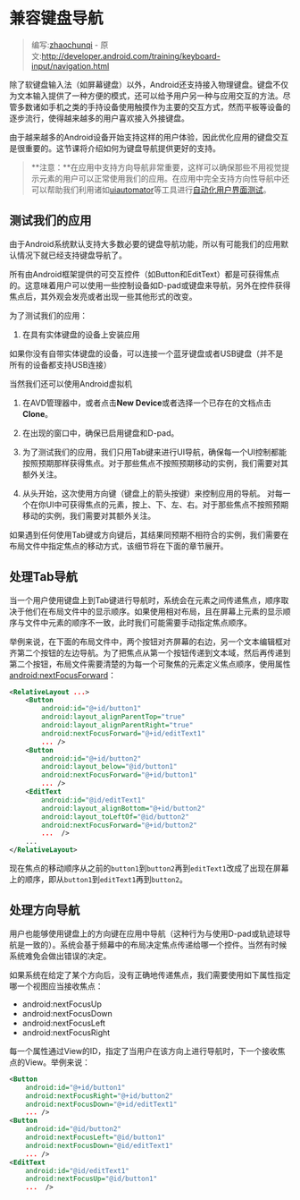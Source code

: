 # 兼容键盘导航

> 编写:[zhaochunqi](https://github.com/zhaochunqi) - 原文:<http://developer.android.com/training/keyboard-input/navigation.html>

除了软键盘输入法（如屏幕键盘）以外，Android还支持接入物理键盘。键盘不仅为文本输入提供了一种方便的模式，还可以给予用户另一种与应用交互的方法。尽管多数诸如手机之类的手持设备使用触摸作为主要的交互方式，然而平板等设备的逐步流行，使得越来越多的用户喜欢接入外接键盘。

由于越来越多的Android设备开始支持这样的用户体验，因此优化应用的键盘交互是很重要的。这节课将介绍如何为键盘导航提供更好的支持。

>**注意：**在应用中支持方向导航非常重要，这样可以确保那些不用视觉提示元素的用户可以正常使用我们的应用。在应用中完全支持方向性导航中还可以帮助我们利用诸如[uiautomator](http://developer.android.com/tools/help/uiautomator/index.html)等工具进行[自动化用户界面测试](http://developer.android.com/tools/testing/testing_ui.html)。

## 测试我们的应用

由于Android系统默认支持大多数必要的键盘导航功能，所以有可能我们的应用默认情况下就已经支持键盘导航了。

所有由Android框架提供的可交互控件（如Button和EditText）都是可获得焦点的。这意味着用户可以使用一些控制设备如D-pad或键盘来导航，另外在控件获得焦点后，其外观会发亮或者出现一些其他形式的改变。

为了测试我们的应用：

1. 在具有实体键盘的设备上安装应用

  如果你没有自带实体键盘的设备，可以连接一个蓝牙键盘或者USB键盘（并不是所有的设备都支持USB连接）

  当然我们还可以使用Android虚拟机

  1. 在AVD管理器中，或者点击**New Device**或者选择一个已存在的文档点击**Clone**。
  2. 在出现的窗口中，确保已启用键盘和D-pad。

2. 为了测试我们的应用，我们只用Tab键来进行UI导航，确保每一个UI控制都能按照预期那样获得焦点。对于那些焦点不按照预期移动的实例，我们需要对其额外关注。
   
3. 从头开始，这次使用方向键（键盘上的箭头按键）来控制应用的导航。
   对每一个在你UI中可获得焦点的元素，按上、下、左、右。对于那些焦点不按照预期移动的实例，我们需要对其额外关注。

如果遇到任何使用Tab键或方向键后，其结果同预期不相符合的实例，我们需要在布局文件中指定焦点的移动方式，该细节将在下面的章节展开。

## 处理Tab导航

当一个用户使用键盘上到Tab键进行导航时，系统会在元素之间传递焦点，顺序取决于他们在布局文件中的显示顺序。如果使用相对布局，且在屏幕上元素的显示顺序与文件中元素的顺序不一致，此时我们可能需要手动指定焦点顺序。

举例来说，在下面的布局文件中，两个按钮对齐屏幕的右边，另一个文本编辑框对齐第二个按钮的左边导航。为了把焦点从第一个按钮传递到文本域，然后再传递到第二个按钮，布局文件需要清楚的为每一个可聚焦的元素定义焦点顺序，使用属性[android:nextFocusForward](http://developer.android.com/reference/android/view/View.html#attr_android:nextFocusForward)：

```xml
<RelativeLayout ...>
    <Button
        android:id="@+id/button1"
        android:layout_alignParentTop="true"
        android:layout_alignParentRight="true"
        android:nextFocusForward="@+id/editText1"
        ... />
    <Button
        android:id="@+id/button2"
        android:layout_below="@id/button1"
        android:nextFocusForward="@+id/button1"
        ... />
    <EditText
        android:id="@id/editText1"
        android:layout_alignBottom="@+id/button2"
        android:layout_toLeftOf="@id/button2"
        android:nextFocusForward="@+id/button2"
        ...  />
    ...
</RelativeLayout>
```
现在焦点的移动顺序从之前的`button1`到`button2`再到`editText1`改成了出现在屏幕上的顺序，即从`button1`到`editText1`再到`button2`。

## 处理方向导航

用户也能够使用键盘上的方向键在应用中导航（这种行为与使用D-pad或轨迹球导航是一致的）。系统会基于频幕中的布局决定焦点传递给哪一个控件。当然有时候系统难免会做出错误的决定。

如果系统在给定了某个方向后，没有正确地传递焦点，我们需要使用如下属性指定哪一个视图应当接收焦点：

* android:nextFocusUp
* android:nextFocusDown
* android:nextFocusLeft
* android:nextFocusRight

每一个属性通过View的ID，指定了当用户在该方向上进行导航时，下一个接收焦点的View。举例来说：

```xml
<Button
    android:id="@+id/button1"
    android:nextFocusRight="@+id/button2"
    android:nextFocusDown="@+id/editText1"
    ... />
<Button
    android:id="@id/button2"
    android:nextFocusLeft="@id/button1"
    android:nextFocusDown="@id/editText1"
    ... />
<EditText
    android:id="@id/editText1"
    android:nextFocusUp="@id/button1"
    ...  />
```
